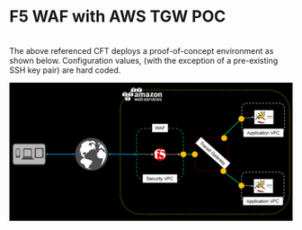 <html>
<h1>F5 WAF with AWS TGW POC</h1>
<BR>  
<body>The above referenced CFT deploys a proof-of-concept environment as shown below.  Configuration values, (with the exception of a pre-existing SSH key pair) are hard coded.
<br><p><img src="infra.png" align=middle size=75% alt="F5/AWS TGW POC"></p>
</body>
</html>

